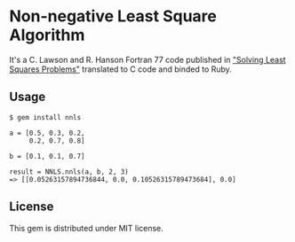 Non-negative Least Square Algorithm
===================

It's a C. Lawson and R. Hanson Fortran 77 code published in
["Solving Least Squares Problems"](http://books.google.com/books?id=ROw4hU85nz8C&lpg=PA261&ots=mj7CFK4GNo&dq=mda%20is%20the%20first%20dimensioning%20parameter&pg=PP1#v=onepage&q&f=false) translated to C code and binded to Ruby.

Usage
----------

    $ gem install nnls

    a = [0.5, 0.3, 0.2,
         0.2, 0.7, 0.8]

    b = [0.1, 0.1, 0.7]

    result = NNLS.nnls(a, b, 2, 3)
    => [[0.05263157894736844, 0.0, 0.10526315789473684], 0.0]

License
----------

This gem is distributed under MIT license.